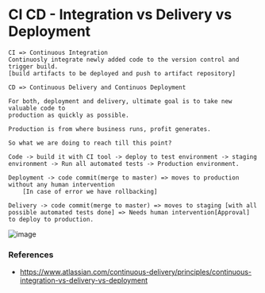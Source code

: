 # CI CD - Integration vs Delivery vs Deployment

```
CI => Continuous Integration
Continuosly integrate newly added code to the version control and trigger build.
[build artifacts to be deployed and push to artifact repository]
```
```
CD => Continuous Delivery and Continuos Deployment
```
```
For both, deployment and delivery, ultimate goal is to take new valuable code to 
production as quickly as possible.

Production is from where business runs, profit generates.

So what we are doing to reach till this point?
```
```
Code -> build it with CI tool -> deploy to test environment -> staging environment -> Run all automated tests -> Production environment.
```

```
Deployment -> code commit(merge to master) => moves to production without any human intervention
    [In case of error we have rollbacking]

Delivery -> code commit(merge to master) => moves to staging [with all possible automated tests done] => Needs human intervention[Approval] to deploy to production.
```

![image](https://user-images.githubusercontent.com/76727343/217778446-0ea0898d-11e4-4e70-82d6-e8bc51f6fb1c.png)


### References
- https://www.atlassian.com/continuous-delivery/principles/continuous-integration-vs-delivery-vs-deployment
